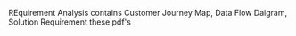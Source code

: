 REquirement Analysis contains Customer Journey Map, Data Flow Daigram, Solution Requirement these pdf's
